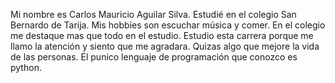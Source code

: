 Mi nombre es Carlos Mauricio Aguilar Silva.
Estudié en el colegio San Bernardo de Tarija.
Mis hobbies son escuchar música y comer.
En el colegio me destaque mas que todo en el estudio.
Estudio esta carrera porque me llamo la atención y siento que me agradara.
Quizas algo que mejore la vida de las personas.
El punico lenguaje de programación que conozco es python.
